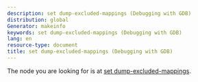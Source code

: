 ```yaml
---
description: set dump-excluded-mappings (Debugging with GDB)
distribution: global
Generator: makeinfo
keywords: set dump-excluded-mappings (Debugging with GDB)
lang: en
resource-type: document
title: set dump-excluded-mappings (Debugging with GDB)
---
```

The node you are looking for is at [set dump-excluded-mappings](Core-File-Generation.html#set-dump_002dexcluded_002dmappings).
